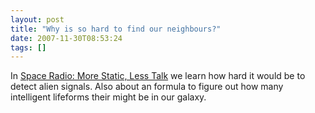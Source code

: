 ```yaml
---
layout: post
title: "Why is so hard to find our neighbours?"
date: 2007-11-30T08:53:24
tags: []
---
```


<p>In <a href="http://www.damninteresting.com/?p=219">Space Radio: More Static, Less Talk</a> we learn how hard it would be to detect alien signals.  Also about an formula to figure out how many intelligent lifeforms their might be in our galaxy.</p>
